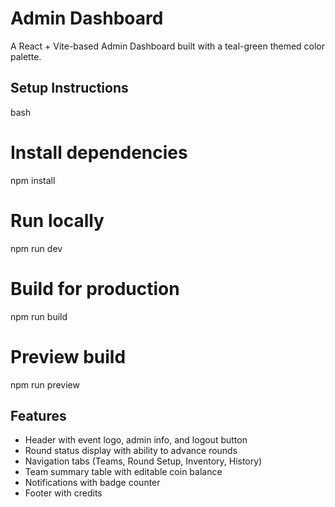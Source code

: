 # Admin Dashboard

A React + Vite-based Admin Dashboard built with a teal-green themed color palette.

## Setup Instructions

bash
# Install dependencies
npm install

# Run locally
npm run dev

# Build for production
npm run build

# Preview build
npm run preview


## Features
- Header with event logo, admin info, and logout button
- Round status display with ability to advance rounds
- Navigation tabs (Teams, Round Setup, Inventory, History)
- Team summary table with editable coin balance
- Notifications with badge counter
- Footer with credits
